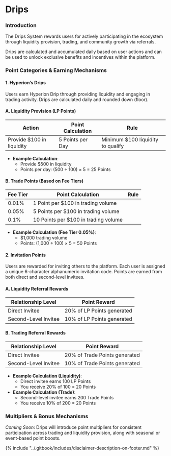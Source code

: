 # Drips

### Introduction

The Drips System rewards users for actively participating in the ecosystem through liquidity provision, trading, and community growth via referrals.

Drips are calculated and accumulated daily based on user actions and can be used to unlock exclusive benefits and incentives within the platform.

### Point Categories & Earning Mechanisms

#### 1. Hyperion’s Drips

Users earn Hyperion Drip through providing liquidity and engaging in trading activity. Drips are calculated daily and rounded down (floor).

#### A. Liquidity Provision (LP Points)

| Action                    | Point Calculation | Rule                              |
| ------------------------- | ----------------- | --------------------------------- |
| Provide $100 in liquidity | 5 Points per Day  | Minimum $100 liquidity to qualify |

* **Example Calculation**:
  * Provide $500 in liquidity
  * Points per day: (500 ÷ 100) × 5 = 25 Points

#### B. Trade Points (Based on Fee Tiers)

| Fee Tier | Point Calculation                    | Rule |
| -------- | ------------------------------------ | ---- |
| 0.01%    | 1 Point per $100 in trading volume   |      |
| 0.05%    | 5 Points per $100 in trading volume  |      |
| 0.1%     | 10 Points per $100 in trading volume |      |

* **Example Calculation (Fee Tier 0.05%)**:
  * $1,000 trading volume
  * Points: (1,000 ÷ 100) × 5 = 50 Points

#### 2. Invitation Points

Users are rewarded for inviting others to the platform. Each user is assigned a unique 6-character alphanumeric invitation code. Points are earned from both direct and second-level invitees.

#### A. Liquidity Referral Rewards

| Relationship Level   | Point Reward               |
| -------------------- | -------------------------- |
| Direct Invitee       | 20% of LP Points generated |
| Second-Level Invitee | 10% of LP Points generated |

#### B. Trading Referral Rewards

| Relationship Level   | Point Reward                  |
| -------------------- | ----------------------------- |
| Direct Invitee       | 20% of Trade Points generated |
| Second-Level Invitee | 10% of Trade Points generated |

* **Example Calculation (Liquidity)**:
  * Direct invitee earns 100 LP Points
  * You receive 20% of 100 = 20 Points
* **Example Calculation (Trade)**:
  * Second-level invitee earns 200 Trade Points
  * You receive 10% of 200 = 20 Points

### Multipliers & Bonus Mechanisms

_Coming Soon_: Drips will introduce point multipliers for consistent participation across trading and liquidity provision, along with seasonal or event-based point boosts.



{% include "../.gitbook/includes/disclaimer-description-on-footer.md" %}

